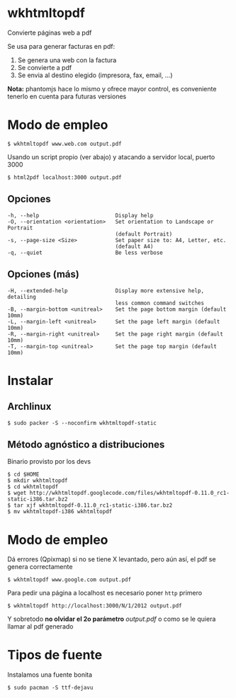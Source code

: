 # wkhtmltopdf

Convierte páginas web a pdf

Se usa para generar facturas en pdf:

1.  Se genera una web con la factura
2.  Se convierte a pdf
3.  Se envia al destino elegido (impresora, fax, email, ...)

**Nota:** phantomjs hace lo mismo y ofrece mayor control, es conveniente
tenerlo en cuenta para futuras versiones

# Modo de empleo

    $ wkhtmltopdf www.web.com output.pdf

Usando un script propio (ver abajo) y atacando a servidor local, puerto 3000

    $ html2pdf localhost:3000 output.pdf

## Opciones

    -h, --help                        Display help
    -O, --orientation <orientation>   Set orientation to Landscape or Portrait
                                      (default Portrait)
    -s, --page-size <Size>            Set paper size to: A4, Letter, etc.
                                      (default A4)
    -q, --quiet                       Be less verbose

## Opciones (más)

    -H, --extended-help               Display more extensive help, detailing
                                      less common command switches
    -B, --margin-bottom <unitreal>    Set the page bottom margin (default 10mm)
    -L, --margin-left <unitreal>      Set the page left margin (default 10mm)
    -R, --margin-right <unitreal>     Set the page right margin (default 10mm)
    -T, --margin-top <unitreal>       Set the page top margin (default 10mm)

# Instalar

## Archlinux

    $ sudo packer -S --noconfirm wkhtmltopdf-static

## Método agnóstico a distribuciones

Binario provisto por los devs

    $ cd $HOME
    $ mkdir wkhtmltopdf
    $ cd wkhtmltopdf
    $ wget http://wkhtmltopdf.googlecode.com/files/wkhtmltopdf-0.11.0_rc1-static-i386.tar.bz2
    $ tar xjf wkhtmltopdf-0.11.0_rc1-static-i386.tar.bz2
    $ mv wkhtmltopdf-i386 wkhtmltopdf

# Modo de empleo

Dá errores (Qpixmap) si no se tiene X levantado, pero aún así, el pdf se genera
correctamente

    $ wkhtmltopdf www.google.com output.pdf

Para pedir una página a localhost es necesario poner `http` primero

    $ wkhtmltopdf http://localhost:3000/N/1/2012 output.pdf

Y sobretodo **no olvidar el 2o parámetro** _output.pdf_ o como se le quiera
llamar al pdf generado

# Tipos de fuente

Instalamos una fuente bonita

    $ sudo pacman -S ttf-dejavu
